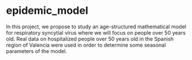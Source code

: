 # epidemic_model
In this project, we propose to study an age-structured mathematical model for respiratory syncytial virus where we will focus on people over 50 years old. Real data on hospitalized people over 50 years old in the Spanish region of Valencia were used in order to determine some seasonal parameters of the model.
